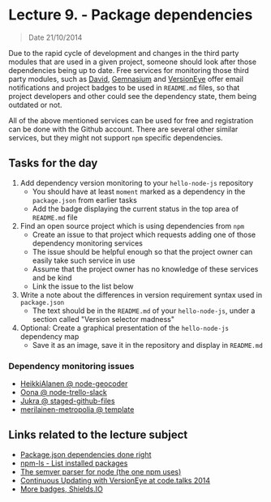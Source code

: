 # Lecture 9. - Package dependencies

> Date 21/10/2014

Due to the rapid cycle of development and changes in the third party modules that are used in a
given project, someone should look after those dependencies being up to date.
Free services for monitoring those third party modules,
such as [David][], [Gemnasium][] and [VersionEye][] offer email notifications and project badges
to be used in `README.md` files, so that project developers and other could see the dependency state,
them being outdated or not.

All of the above mentioned services can be used for free and registration can be done with the Github account.
There are several other similar services, but they might not support `npm` specific dependencies.

## Tasks for the day

1. Add dependency version monitoring to your `hello-node-js` repository
   - You should have at least `moment` marked as a dependency in the `package.json` from earlier tasks
   - Add the badge displaying the current status in the top area of `README.md` file
2. Find an open source project which is using dependencies from `npm`
   - Create an issue to that project which requests adding one of those dependency monitoring services
   - The issue should be helpful enough so that the project owner can easily take such service in use
   - Assume that the project owner has no knowledge of these services and be kind
   - Link the issue to the list below
3. Write a note about the differences in version requirement syntax used in `package.json`
   - The text should be in the `README.md` of your `hello-node-js`, under a section called "Version selector madness"
4. Optional: Create a graphical presentation of the `hello-node-js` dependency map
   - Save it as an image, save it in the repository and display in `README.md`


### Dependency monitoring issues

* [HeikkiAlanen @ node-geocoder](https://github.com/nchaulet/node-geocoder/issues/53)
* [Oona @ node-trello-slack](https://github.com/atuttle/node-trello-slack/issues/3)
* [Jukra @ staged-github-files](https://github.com/justinanastos/staged-github-files/issues/1)
* [merilainen-metropolia @ template](https://github.com/jonschlinkert/template/issues/7)

## Links related to the lecture subject

* [Package.json dependencies done right](http://blog.nodejitsu.com/package-dependencies-done-right/ "Package.json dependencies done right")
* [npm-ls - List installed packages](https://www.npmjs.org/doc/cli/npm-ls.html "List installed packages")
* [The semver parser for node (the one npm uses)](https://github.com/npm/node-semver "The semver parser for node (the one npm uses)")
* [Continuous Updating with VersionEye at code.talks 2014](http://www.slideshare.net/robertreiz/continuous-updating-codetalks "Continuous Updating with VersionEye at code.talks 2014")
* [More badges, Shields.IO](http://shields.io/ "Your Badge Service")

[David]: https://david-dm.org/ "Watching your Node.js dependencies"
[Gemnasium]: https://gemnasium.com/ "Gemnasium monitors your project dependencies and alerts you about updates and security vulnerabilities"
[VersionEye]: http://www.versioneye.com/ "Notification System for Software Libraries"
